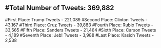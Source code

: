 #Total Number of Tweets: 369,882 
---
#First Place: Trump Tweets - 221,089
#Second Place: Clinton Tweets - 43,167
#Third Place: Cruz Tweets - 39,883
#Fourth Place: Rubio Tweets - 33,565
#Fifth Place: Sanders Tweets - 21,464
#Sixth Place: Carson Tweets - 4,189
#Seventh Place: Jeb! Tweets - 3,988
#Last Place: Kasich Tweets - 2,538
